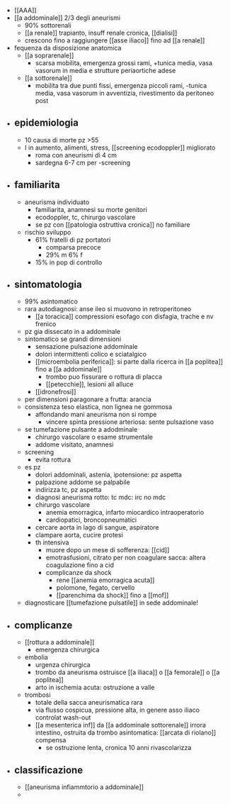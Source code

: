 - [[AAA]]
- [[a addominale]] 2/3 degli aneurismi
	- 90% sottorenali
	- [[a renale]] trapianto, insuff renale cronica, [[dialisi]]
	- crescono fino a raggiungere [[asse iliaco]] fino ad [[a renale]]
- fequenza da disposizione anatomica
	- [[a soprarenale]]
		- scarsa mobilita, emergenza grossi rami, +tunica media, vasa vasorum in media e strutture periaortiche adese
	- [[a sottorenale]]
		- mobilita tra due punti fissi, emergenza piccoli rami, -tunica media, vasa vasorum in avventizia, rivestimento da peritoneo post
- ## epidemiologia
	- 10 causa di morte pz >55
	- I in aumento, alimenti, stress, [[screening ecodoppler]] migliorato
		- roma con aneurismi di 4 cm
		- sardegna 6-7 cm per -screening
- ## familiarita
	- aneurisma individuato
		- familiarita, anamnesi su morte genitori
		- ecodoppler, tc, chirurgo vascolare
		- se pz con [[patologia ostruttiva cronica]] no familiare
	- rischio sviluppo
		- 61% fratelli di pz portatori
			- comparsa precoce
			- 29% m 6% f
		- 15% in pop di controllo
- ## sintomatologia
	- 99% asintomatico
	- rara autodiagnosi: anse ileo si muovono in retroperitoneo
		- [[a toracica]] compressioni esofago con disfagia, trache e nv frenico
	- pz gia dissecato in a addominale
	- sintomatico se grandi dimensioni
		- sensazione pulsazione addominale
		- dolori intermittenti colico e sciatalgico
		- [[microembolia periferica]]: si parte dalla ricerca in [[a poplitea]] fino a [[a addominale]]
			- trombo puo fissurare o rottura di placca
			- [[petecchie]], lesioni all alluce
		- [[idronefrosi]]
	- per dimensioni paragonare a frutta: arancia
	- consistenza teso elastica, non lignea ne gommosa
		- affondando mani aneurisma non si rompe
			- vincere spinta pressione arteriosa: sente pulsazione vaso
	- se tumefazione pulsante a adodminale
		- chirurgo vascolare o esame strumentale
		- addome visitato, anamnesi
	- screening
		- evita rottura
	- es pz
		- dolori addominali, astenia, ipotensione: pz aspetta
		- palpazione addome se palpabile
		- indirizza tc, pz aspetta
		- diagnosi aneurisma rotto: tc mdc: irc no mdc
		- chirurgo vascolare
			- anemia emorragica, infarto miocardico intraoperatorio
			- cardiopatici, broncopneumatici
		- cercare aorta in lago di sangue, aspiratore
		- clampare aorta, cucire protesi
		- th intensiva
			- muore dopo un mese di sofferenza: [[cid]]
			- emotrasfusioni, citrato per non coagulare sacca: altera coagulazione fino a cid
			- complicanze da shock
				- rene [[anemia emorragica acuta]]
				- polomone, fegato, cervello
				- [[parenchima da shock]] fino a [[mof]]
	- diagnosticare [[tumefazione pulsatile]] in sede addominale!
- ## complicanze
	- [[rottura a addominale]]
		- emergenza chirurgica
	- embolia
		- urgenza chirurgica
		- trombo da aneurisma ostruisce [[a iliaca]] o [[a femorale]] o [[a poplitea]]
		- arto in ischemia acuta: ostruzione a valle
	- trombosi
		- totale della sacca aneurismatica rara
		- via flusso cospicua, pressione alta, in genere asso iliaco controlat wash-out
		- [[a mesenterica inf]] da [[a addominale sottorenale]] irrora intestino, ostruita da trombo asintomatica: [[arcata di riolano]] compensa
			- se ostruzione lenta, cronica 10 anni rivascolarizza
- ## classificazione
	- [[aneurisma infiammtorio a addominale]]
	- 